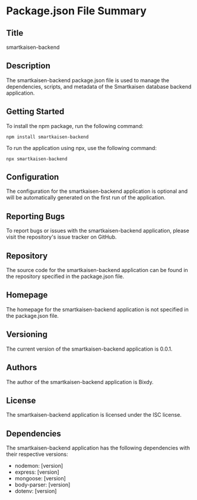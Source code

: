 # Package.json File Summary

## Title
smartkaisen-backend

## Description
The smartkaisen-backend package.json file is used to manage the dependencies, scripts, and metadata of the Smartkaisen database backend application.

## Getting Started
To install the npm package, run the following command:
```
npm install smartkaisen-backend
```
To run the application using npx, use the following command:
```
npx smartkaisen-backend
```

## Configuration
The configuration for the smartkaisen-backend application is optional and will be automatically generated on the first run of the application.

## Reporting Bugs
To report bugs or issues with the smartkaisen-backend application, please visit the repository's issue tracker on GitHub.

## Repository
The source code for the smartkaisen-backend application can be found in the repository specified in the package.json file.

## Homepage
The homepage for the smartkaisen-backend application is not specified in the package.json file.

## Versioning
The current version of the smartkaisen-backend application is 0.0.1.

## Authors
The author of the smartkaisen-backend application is Bixdy.

## License
The smartkaisen-backend application is licensed under the ISC license.

## Dependencies
The smartkaisen-backend application has the following dependencies with their respective versions:
- nodemon: [version]
- express: [version]
- mongoose: [version]
- body-parser: [version]
- dotenv: [version]